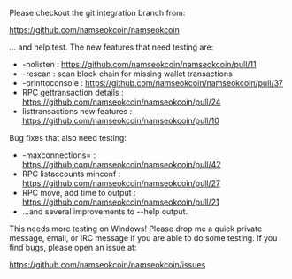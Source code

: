 Please checkout the git integration branch from:

https://github.com/namseokcoin/namseokcoin

... and help test.  The new features that need testing are:

* -nolisten : https://github.com/namseokcoin/namseokcoin/pull/11
* -rescan : scan block chain for missing wallet transactions
* -printtoconsole : https://github.com/namseokcoin/namseokcoin/pull/37
* RPC gettransaction details : https://github.com/namseokcoin/namseokcoin/pull/24
* listtransactions new features : https://github.com/namseokcoin/namseokcoin/pull/10

Bug fixes that also need testing:

* -maxconnections= : https://github.com/namseokcoin/namseokcoin/pull/42
* RPC listaccounts minconf : https://github.com/namseokcoin/namseokcoin/pull/27
* RPC move, add time to output : https://github.com/namseokcoin/namseokcoin/pull/21
* ...and several improvements to --help output.

This needs more testing on Windows!  Please drop me a quick private message, email, or IRC message if you are able to do some testing.  If you find bugs, please open an issue at:

https://github.com/namseokcoin/namseokcoin/issues
